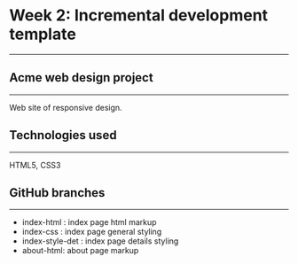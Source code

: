 # Week 2: Incremental development template
---

## Acme web design project
---
Web site of responsive design.  
 

## Technologies used
---
HTML5, CSS3

## GitHub branches
---
* index-html : index page html markup
* index-css : index page general styling
* index-style-det : index page details styling
* about-html: about page markup


